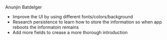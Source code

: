 Anunjin Batdelger
- Improve the UI by using different fonts/colors/background
- Research persistence to learn how to store the information so when app reboots the informatoin remains
- Add more fields to crease a more thorough introduction
